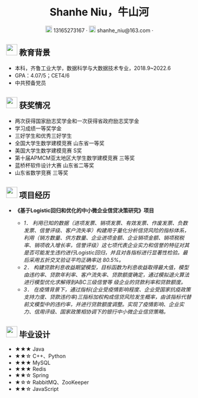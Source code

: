  <center>
     <h1>Shanhe Niu，牛山河</h1>
     <div>
         <span>
             <img src="assets/phone-solid.svg" width="18px">
             13165273167
         </span>
         ·
         <span>
             <img src="assets/envelope-solid.svg" width="18px">
             shanhe_niu@163.com
         </span>
         ·
        
 </center>



## <img src="assets/graduation-cap-solid.svg" width="30px"> 教育背景

- 本科，齐鲁工业大学，数据科学与大数据技术专业，2018.9~2022.6
- GPA：4.07/5；CET4/6
- 中共预备党员 

## <img src="assets/briefcase-solid.svg" width="30px"> 获奖情况

- 两次获得国家励志奖学金和一次获得省政府励志奖学金
- 学习成绩一等奖学金
- 三好学生和优秀三好学生
- 全国大学生数学建模竞赛 山东省一等奖
- 美国大学生数学建模竞赛 S奖
- 第十届APMCM亚太地区大学生数学建模竞赛 三等奖
- 蓝桥杯软件设计大赛 山东省二等奖
- 山东省数学竞赛 三等奖


## <img src="assets/project-diagram-solid.svg" width="30px"> 项目经历

- **《基于Logistic回归和优化的中小微企业信贷决策研究》项目**

  - *1． 利用已知的数据（进项发票、销项发票、有效发票、作废发票、负数发票、信誉评级、客户流失率）构建用于量化分析信贷风险的指标体系，利用（销方数量、供方数量、企业进项金额、企业销项金额、销项税税率、销项收入增长率，信誉评级）这七项代表企业实力和信誉的特征对其是否可能发生违约进行Logistic回归，并且对各指标进行显著性检验。最后采用五折交叉验证平均正确率达 80.5%。*
  - *2． 构建贷款利息收益期望模型，目标函数为利息收益取得最大值，模型由违约率、贷款年利率、客户流失率、贷款额度确定，通过模拟退火算法进行模型优化求解得到ABC三级信誉等 级企业的贷款利率和贷款额度。*
  - *3． 在疫情背景下，通过指标(企业受疫情影响程度、企业受国家抗疫政策支持力度、贷款违约率)三指标加权构成信贷风险发生概率，由该指标代替前文模型中的违约率，并进行贷款额度调整。实现了疫情影响、企业实力、信用评级、国家政策相协调下的银行中小微企业信贷策略。*

## <img src="assets/tools-solid.svg" width="30px"> 毕业设计

- ★★★ Java
- ★★☆ C++、Python
- ★★★ MySQL
- ★★★ Redis
- ★★☆ Spring
- ★☆☆ RabbitMQ、ZooKeeper
- ★★☆ JavaScript
